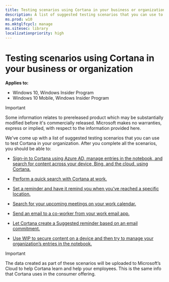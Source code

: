 ```yaml
---
title: Testing scenarios using Cortana in your business or organization (Windows 10)
description: A list of suggested testing scenarios that you can use to test Cortana in your organization.
ms.prod: w10
ms.mktglfcycl: manage
ms.sitesec: library
localizationpriority: high
---
```


# Testing scenarios using Cortana in your business or organization
**Applies to:**

-   Windows 10, Windows Insider Program 
-   Windows 10 Mobile, Windows Insider Program

>[!IMPORTANT]
>Some information relates to prereleased product which may be substantially modified before it's commercially released. Microsoft makes no warranties, express or implied, with respect to the information provided here.

We've come up with a list of suggested testing scenarios that you can use to test Cortana in your organization. After you complete all the scenarios, you should be able to:

- [Sign-in to Cortana using Azure AD, manage entries in the notebook, and search for content across your device, Bing, and the cloud, using Cortana.](cortana-at-work-scenario-1.md)

- [Perform a quick search with Cortana at work.](cortana-at-work-scenario-2.md)

- [Set a reminder and have it remind you when you’ve reached a specific location.](cortana-at-work-scenario-3.md)

- [Search for your upcoming meetings on your work calendar.](cortana-at-work-scenario-4.md)

- [Send an email to a co-worker from your work email app.](cortana-at-work-scenario-5.md)

- [Let Cortana create a Suggested reminder based on an email commitment.](cortana-at-work-scenario-6.md)

- [Use WIP to secure content on a device and then try to manage your organization’s entries in the notebook.](cortana-at-work-scenario-7.md)

>[!IMPORTANT]
>The data created as part of these scenarios will be uploaded to Microsoft’s Cloud to help Cortana learn and help your employees. This is the same info that Cortana uses in the consumer offering.